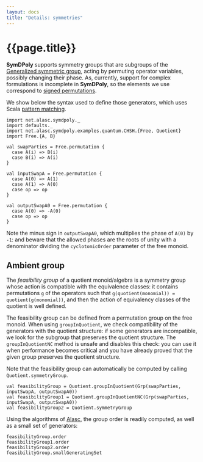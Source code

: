 ```yaml
---
layout: docs
title: "Details: symmetries"
---
```


# {{page.title}}

**SymDPoly** supports symmetry groups that are subgroups of the [Generalized symmetric group](https://en.wikipedia.org/wiki/Generalized_symmetric_group), acting by permuting operator variables, possibly changing their phase. As, currently, support for complex formulations is incomplete in **SymDPoly**, so the elements we use correspond to [signed permutations](https://en.wikipedia.org/wiki/Hyperoctahedral_group).

We show below the syntax used to define those generators, which uses Scala [pattern matching](https://docs.scala-lang.org/tour/pattern-matching.html).
```tut:silent
import net.alasc.symdpoly._
import defaults._
import net.alasc.symdpoly.examples.quantum.CHSH.{Free, Quotient}
import Free.{A, B}
```

```tut
val swapParties = Free.permutation {
  case A(i) => B(i)
  case B(i) => A(i)
}

val inputSwapA = Free.permutation {
  case A(0) => A(1)
  case A(1) => A(0)
  case op => op
}

val outputSwapA0 = Free.permutation {
  case A(0) => -A(0)
  case op => op
}
```

Note the minus sign in `outputSwapA0`, which multiplies the phase of `A(0)` by `-1`: and beware that the allowed phases are the roots of unity with a denominator dividing the `cyclotomicOrder` parameter of the free monoid.

## Ambient group

The *feasibility group* of a quotient monoid/algebra is a symmetry group whose action is compatible with the equivalence classes: it contains permutations `g` of the operators such that `g(quotient(monomial)) = quotient(g(monomial))`, and then the action of equivalency classes of the quotient is well defined.

The feasibility group can be defined from a permutation group on the free monoid. When using `groupInQuotient`, we check compatibility of the generators with the quotient structure: if some generators are incompatible, we look for the subgroup that preserves the quotient structure. The `groupInQuotientNC` method is unsafe and disables this check: you can use it when performance becomes critical and you have already proved that the given group preserves the quotient structure.

Note that the feasibility group can automatically be computed by calling `Quotient.symmetryGroup`.
```tut
val feasibilityGroup = Quotient.groupInQuotient(Grp(swapParties, inputSwapA, outputSwapA0))
val feasibilityGroup1 = Quotient.groupInQuotientNC(Grp(swapParties, inputSwapA, outputSwapA0))
val feasibilityGroup2 = Quotient.symmetryGroup
```

Using the algorithms of [Alasc](https://github.com/denisrosset/alasc), the group order is readily computed, as well as a small set of generators:

```tut
feasibilityGroup.order
feasibilityGroup1.order
feasibilityGroup2.order
feasibilityGroup.smallGeneratingSet
```
